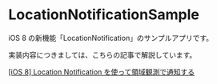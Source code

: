LocationNotificationSample
==========================

iOS 8 の新機能「LocationNotification」のサンプルアプリです。

実装内容につきましては、こちらの記事で解説しています。

[[iOS 8] Location Notification を使って領域観測で通知する](URL "http://dev.classmethod.jp/references/ios8-location-notification/")